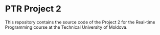 # PTR Project 2
This repository contains the source code of the Project 2 for the Real-time Programming course at the Technical University of Moldova.
